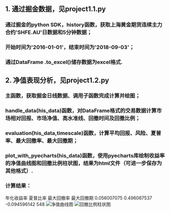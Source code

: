 ## 1.	通过掘金数据，见project1.1.py
### 通过掘金的python SDK，history函数，获取上海黄金期货连续主力合约'SHFE.AU'日数据和5分钟数据；
### 开始时间为'2016-01-01'，结束时间为'2018-09-03'；
### 通过DataFrame .to_excel()储存数据为excel格式.

## 2.	净值表现分析，见project1.2.py
### 主函数，获取掘金日线数据、调用子函数完成计算并绘图；
### handle_data(his_data)函数，对DataFrame格式的交易数据计算市场相对回报、市场净值、高水准线、回撤时间及回撤比例；
### evaluation(his_data,timescale)函数，计算平均回报、风险、夏普率、最大回撤率、最大回撤期；
### plot_with_pyecharts(his_data)函数，使用pyecharts库绘制收益率的净值曲线图和回撤比例柱状图，结果为html文件（可进一步保存为其他格式）.
### 计算结果：
年化收益率	夏普比率	最大回撤率	最大回撤期
0.056007075	0.496067537	-0.094596142	548
![净值曲线图](https://github.com/xhlgogo/Quantitative-Investment-Trading-system/blob/master/trading_system/project1/SHFE.AU-%E5%87%80%E5%80%BC%E6%9B%B2%E7%BA%BF%E5%9B%BE.png)
![回撤比例柱状图](https://github.com/xhlgogo/Quantitative-Investment-Trading-system/blob/master/trading_system/project1/SHFE.AU-%E5%9B%9E%E6%B5%8B%E6%AF%94%E4%BE%8B%E6%9F%B1%E7%8A%B6%E5%9B%BE.png)


